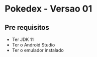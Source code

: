 # Pokedex - Versao 01

## Pre requisitos
- Ter JDK 11
- Ter o Android Studio
- Ter o  emulador instalado
